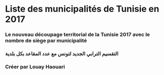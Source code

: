 # Liste des municipalités de Tunisie en 2017
### Le nouveau découpage territorial de la Tunisie 2017 avec le nombre de siège par municipalité
### التقسيم الترابي الجديد لتونس مع عدد المقاعد بكل بلدية

### Créer par Louay Haouari
